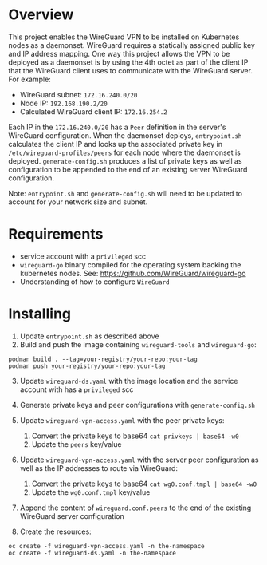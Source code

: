 # Overview

This project enables the WireGuard VPN to be installed on Kubernetes nodes as a daemonset.  WireGuard requires a statically assigned public key and IP address mapping.  One way this project allows the VPN to be deployed as a daemonset is by using the 4th octet as part of the client IP that the WireGuard client uses to communicate with the WireGuard server.  For example:

- WireGuard subnet: `172.16.240.0/20`
- Node IP: `192.168.190.2/20`
- Calculated WireGuard client IP: `172.16.254.2`

Each IP in the `172.16.240.0/20` has a `Peer` definition in the server's WireGuard configuration.  When the daemonset deploys, `entrypoint.sh` calculates the client IP and looks up the associated private key in `/etc/wireguard-profiles/peers` for each node where the daemonset is deployed.  `generate-config.sh` produces a list of private keys as well as configuration to be appended to the end of an existing server WireGuard configuration.

Note: `entrypoint.sh` and `generate-config.sh` will need to be updated to account for your network size and subnet.

# Requirements

- service account with a `privileged` scc
- `wireguard-go` binary compiled for the operating system backing the kubernetes nodes. See: https://github.com/WireGuard/wireguard-go
- Understanding of how to configure `WireGuard`

# Installing

1. Update `entrypoint.sh` as described above
2. Build and push the image containing `wireguard-tools` and `wireguard-go`:
~~~
podman build . --tag=your-registry/your-repo:your-tag
podman push your-registry/your-repo:your-tag
~~~

3. Update `wireguard-ds.yaml` with the image location and the service account with has a `privileged` scc
4. Generate private keys and peer configurations with `generate-config.sh`
5. Update `wireguard-vpn-access.yaml` with the peer private keys: 
    1. Convert the private keys to base64 `cat privkeys | base64 -w0` 
    2. Update the `peers` key/value

5. Update `wireguard-vpn-access.yaml` with the server peer configuration as well as the IP addresses to route via WireGuard: 
    1. Convert the private keys to base64 `cat wg0.conf.tmpl | base64 -w0` 
    2. Update the `wg0.conf.tmpl` key/value

6. Append the content of `wireguard.conf.peers` to the end of the existing WireGuard server configuration
7. Create the resources:
~~~
oc create -f wireguard-vpn-access.yaml -n the-namespace
oc create -f wireguard-ds.yaml -n the-namespace
~~~
